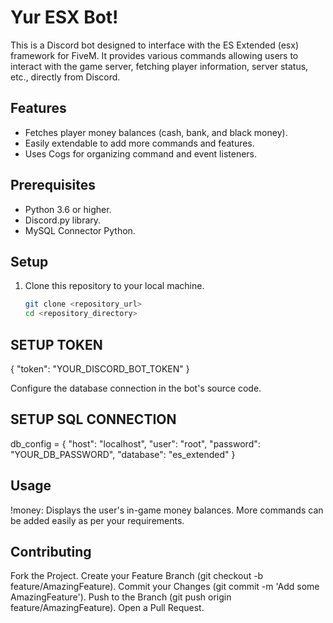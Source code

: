 # Yur ESX Bot!

This is a Discord bot designed to interface with the ES Extended (esx) framework for FiveM. It provides various commands allowing users to interact with the game server, fetching player information, server status, etc., directly from Discord.

## Features
- Fetches player money balances (cash, bank, and black money).
- Easily extendable to add more commands and features.
- Uses Cogs for organizing command and event listeners.

## Prerequisites
- Python 3.6 or higher.
- Discord.py library.
- MySQL Connector Python.

## Setup
1. Clone this repository to your local machine.
   ```sh
   git clone <repository_url>
   cd <repository_directory>

## SETUP TOKEN
{
  "token": "YOUR_DISCORD_BOT_TOKEN"
}


Configure the database connection in the bot's source code.

## SETUP SQL CONNECTION
db_config = {
  "host": "localhost",
  "user": "root",
  "password": "YOUR_DB_PASSWORD",
  "database": "es_extended"
}

## Usage
!money: Displays the user's in-game money balances.
More commands can be added easily as per your requirements.


## Contributing
Fork the Project.
Create your Feature Branch (git checkout -b feature/AmazingFeature).
Commit your Changes (git commit -m 'Add some AmazingFeature').
Push to the Branch (git push origin feature/AmazingFeature).
Open a Pull Request.
